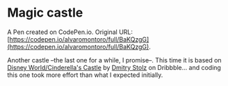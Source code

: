 # Magic castle

A Pen created on CodePen.io. Original URL: [https://codepen.io/alvaromontoro/full/BaKQzgG](https://codepen.io/alvaromontoro/full/BaKQzgG).

Another castle –the last one for a while, I promise–. This time it is based on [Disney World/Cinderella's Castle](https://dribbble.com/shots/2226079-Disney-World-Cinderella-Castle) by [Dmitry Stolz](https://dribbble.com/dmitrystolz) on Dribbble... and coding this one took more effort than what I expected initially.
